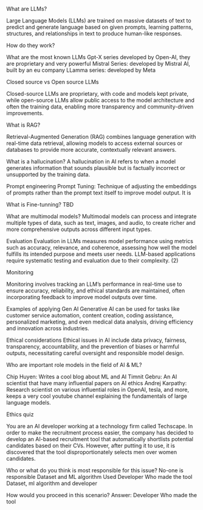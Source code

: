 What are LLMs?

Large Language Models (LLMs) are trained on massive datasets of text to predict and generate language based on given prompts, learning patterns, structures, and relationships in text to produce human-like responses.

How do they work?

What are the most known LLMs
Gpt-X series developed by Open-AI, they are proprietary and very powerful
Mistral Series: developed by Mistral AI, built by an eu company
LLamma series: developed by Meta

Closed source vs Open source LLMs

Closed-source LLMs are proprietary, with code and models kept private, while open-source LLMs allow public access to the model architecture and often the training data, enabling more transparency and community-driven improvements.



What is RAG?

Retrieval-Augmented Generation (RAG) combines language generation with real-time data retrieval, allowing models to access external sources or databases to provide more accurate, contextually relevant answers.


What is a hallucination?
 A hallucination in AI refers to when a model generates information that sounds plausible but is factually incorrect or unsupported by the training data.



Prompt engineering
Prompt Tuning: Technique of adjusting the embeddings of prompts rather than the prompt text itself to improve model output. It is 

What is Fine-tunning?
TBD

 What are multimodal models? 
Multimodal models can process and integrate multiple types of data, such as text, images, and audio, to create richer and more comprehensive outputs across different input types.

Evaluation
Evaluation in LLMs measures model performance using metrics such as accuracy, relevance, and coherence, assessing how well the model fulfills its intended purpose and meets user needs.
LLM-based applications require systematic testing and evaluation due to their complexity. (2)

Monitoring 

Monitoring involves tracking an LLM’s performance in real-time use to ensure accuracy, reliability, and ethical standards are maintained, often incorporating feedback to improve model outputs over time.

Examples of applying Gen AI
Generative AI can be used for tasks like customer service automation, content creation, coding assistance, personalized marketing, and even medical data analysis, driving efficiency and innovation across industries.


Ethical considerations
Ethical issues in AI include data privacy, fairness, transparency, accountability, and the prevention of biases or harmful outputs, necessitating careful oversight and responsible model design.




Who are important role models in the field of AI & ML?

Chip Huyen: Writes  a cool blog  about ML and AI
Timnit Gebru: An AI scientist that have many influential papers on AI ethics
Andrej Karpathy: Research scientist on various influential roles in OpenAI, tesla, and more, keeps a very cool youtube channel explaining the fundamentals of large language models.



Ethics quiz

You are an AI developer working at a technology firm called Techscape. In order to make the recruitment process easier, the company has decided to develop an AI-based recruitment tool that automatically shortlists potential candidates based on their CVs. However, after putting it to use, it is discovered that the tool disproportionately selects men over women candidates.

Who or what do you think is most responsible for this issue?
No-one is responsible
Dataset and ML algorithm Used
Developer Who made the tool
Dataset, ml algorithm and developer

How would you proceed in this scenario?
Answer:  Developer Who made the tool